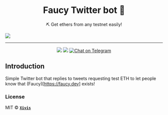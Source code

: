 <h1 align="center">Faucy Twitter bot 🤖</h1>

<p align="center">⛏ Get ethers from any testnet easily!</p>

<img src="https://i.ibb.co/7tN4hNC/faucy.png">

---

<div align="center">
  <img src="https://img.shields.io/github/issues/xivis/faucy-twitter-bot?style=for-the-badge">
  <img src="https://img.shields.io/github/issues-pr/xivis/faucy-twitter-bot?style=for-the-badge">
  <a href="https://t.me/faucy">
    <img src="https://img.shields.io/badge/Telegram-Faucy-blue?style=for-the-badge&logo=telegram&message=Telegram&color=blue" alt="Chat on Telegram">
  </a>
</div>

## Introduction

Simple Twitter bot that replies to tweets requesting test ETH to let people know that (Faucy)[https://faucy.dev] exists!

### License

MIT © **[`Xivis`](https://xivis.com)**
